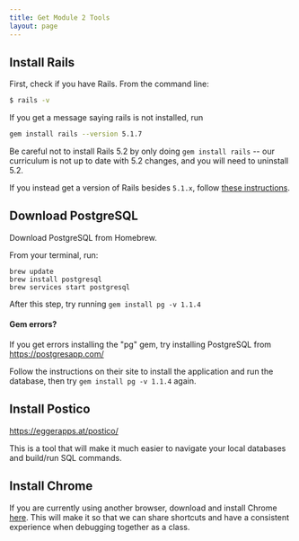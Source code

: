 ```yaml
---
title: Get Module 2 Tools
layout: page
---
```


## Install Rails

First, check if you have Rails. From the command line:

```bash
$ rails -v
```

If you get a message saying rails is not installed, run

```bash
gem install rails --version 5.1.7
```

Be careful not to install Rails 5.2 by only doing `gem install rails` -- our curriculum is not up to date with 5.2 changes, and you will need to uninstall 5.2.

If you instead get a version of Rails besides `5.1.x`, follow [these instructions](https://github.com/turingschool-examples/task_manager_rails/blob/master/rails_uninstall.md).

## Download PostgreSQL

Download PostgreSQL from Homebrew.

From your terminal, run:

```
brew update
brew install postgresql
brew services start postgresql
```

After this step, try running `gem install pg -v 1.1.4`

#### Gem errors?
If you get errors installing the "pg" gem, try installing PostgreSQL from https://postgresapp.com/

Follow the instructions on their site to install the application and run the database, then try `gem install pg -v 1.1.4` again.

## Install Postico

https://eggerapps.at/postico/

This is a tool that will make it much easier to navigate your local databases and build/run SQL commands.

## Install Chrome

If you are currently using another browser, download and install Chrome [here](https://www.google.com/chrome/). This will make it so that we can share shortcuts and have a consistent experience when debugging together as a class.
